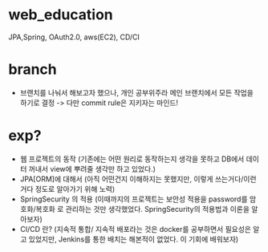 # web_education
JPA,Spring, OAuth2.0, aws(EC2), CD/CI


# branch
- 브랜치를 나눠서 해보고자 했으나, 개인 공부위주라 메인 브랜치에서 모든 작업을 하기로 결정 -> 다만 commit rule은 지키자는 마인드!

# exp?

- 웹 프로젝트의 동작 (기존에는 어떤 원리로 동작하는지 생각을 못하고 DB에서 데이터 꺼내서 view에 뿌려줄 생각만 하고 있었다.)
- JPA[ORM]에 대해서 (아직 어떤건지 이해하지는 못했지만, 이렇게 쓰는거다/이런거다 정도로 알아가기 위해 노력)
- SpringSecurity 의 적용 (이때까지의 프로젝트는 보안성 적용을 password를 암호화/복호화 로 관리하는 것만 생각했었다. SpringSecurity의 적용법과 이론을 알아보자)
- CI/CD 란? (지속적 통합/ 지속적 배포라는 것은 docker를 공부하면서 필요성은 알고 있었지만, Jenkins를 통한 배치는 해본적이 없었다. 이 기회에 배워보자)
